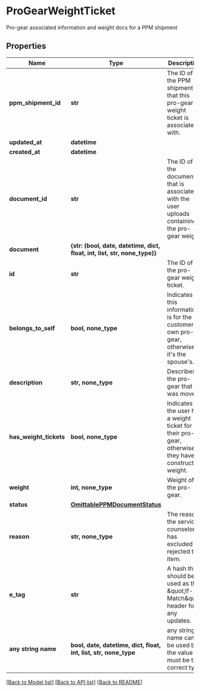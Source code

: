 # ProGearWeightTicket

Pro-gear associated information and weight docs for a PPM shipment

## Properties
Name | Type | Description | Notes
------------ | ------------- | ------------- | -------------
**ppm_shipment_id** | **str** | The ID of the PPM shipment that this pro-gear weight ticket is associated with. | [readonly] 
**updated_at** | **datetime** |  | [readonly] 
**created_at** | **datetime** |  | [readonly] 
**document_id** | **str** | The ID of the document that is associated with the user uploads containing the pro-gear weight. | [readonly] 
**document** | **{str: (bool, date, datetime, dict, float, int, list, str, none_type)}** |  | 
**id** | **str** | The ID of the pro-gear weight ticket. | [optional] [readonly] 
**belongs_to_self** | **bool, none_type** | Indicates if this information is for the customer&#39;s own pro-gear, otherwise, it&#39;s the spouse&#39;s. | [optional] 
**description** | **str, none_type** | Describes the pro-gear that was moved. | [optional] 
**has_weight_tickets** | **bool, none_type** | Indicates if the user has a weight ticket for their pro-gear, otherwise they have a constructed weight. | [optional] 
**weight** | **int, none_type** | Weight of the pro-gear. | [optional] 
**status** | [**OmittablePPMDocumentStatus**](OmittablePPMDocumentStatus.md) |  | [optional] 
**reason** | **str, none_type** | The reason the services counselor has excluded or rejected the item. | [optional] 
**e_tag** | **str** | A hash that should be used as the \&quot;If-Match\&quot; header for any updates. | [optional] [readonly] 
**any string name** | **bool, date, datetime, dict, float, int, list, str, none_type** | any string name can be used but the value must be the correct type | [optional]

[[Back to Model list]](../README.md#documentation-for-models) [[Back to API list]](../README.md#documentation-for-api-endpoints) [[Back to README]](../README.md)


